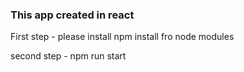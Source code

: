 ### This app created in react

First step - please install npm install fro node modules


second step - npm run start
